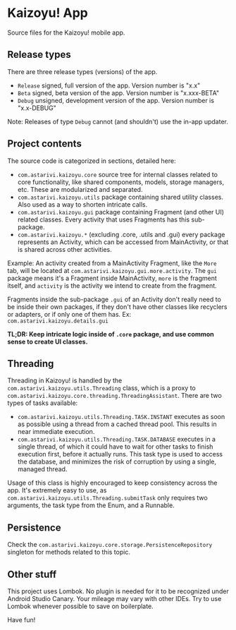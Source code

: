 # Kaizoyu! App
Source files for the Kaizoyu! mobile app.

## Release types

There are three release types (versions) of the app.

- `Release` signed, full version of the app. Version number is "x.x"
- `Beta` signed, beta version of the app. Version number is "x.xxx-BETA"
- `Debug` unsigned, development version of the app. Version number is "x.x-DEBUG"

Note: Releases of type `Debug` cannot (and shouldn't) use the in-app updater.

## Project contents

The source code is categorized in sections, detailed here:

- `com.astarivi.kaizoyu.core` source tree for internal classes related to core functionality, like 
shared components, models, storage managers, etc. These are modularized and separated.
- `com.astarivi.kaizoyu.utils` package containing shared utility classes. Also used as a way to
shorten intricate calls.
- `com.astarivi.kaizoyu.gui` package containing Fragment (and other UI) related classes. Every
activity that uses Fragments has this sub-package.
- `com.astarivi.kaizoyu.*` (excluding .core, .utils and .gui) every package represents an Activity,
which can be accessed from MainActivity, or that is shared across other activities.

Example: An activity created from a MainActivity Fragment, like the `More` tab, will be located at
`com.astarivi.kaizoyu.gui.more.activity`. The `gui` package means it's a Fragment inside MainActivity,
 `more` is the fragment itself, and `activity` is the activity we intend to create from the fragment.

Fragments inside the sub-package `.gui` of an Activity don't really need to be inside
their own packages, if they don't have other classes like recyclers or adapters, or if only
one of them has. Ex: `com.astarivi.kaizoyu.details.gui`

**TL;DR: Keep intricate logic inside of `.core` package, and use common sense to create UI classes.**

## Threading

Threading in Kaizoyu! is handled by the `com.astarivi.kaizoyu.utils.Threading` class, which is a
proxy to `com.astarivi.kaizoyu.core.threading.ThreadingAssistant`. There are two types of tasks
available:

- `com.astarivi.kaizoyu.utils.Threading.TASK.INSTANT` executes as soon as possible using a
thread from a cached thread pool. This results in near immediate execution.
- `com.astarivi.kaizoyu.utils.Threading.TASK.DATABASE` executes in a single thread, of which it
could have to wait for other tasks to finish execution first, before it actually runs. This
task type is used to access the database, and minimizes the risk of corruption by using a single,
managed thread.

Usage of this class is highly encouraged to keep consistency across the app. It's extremely easy to 
use, as `com.astarivi.kaizoyu.utils.Threading.submitTask` only requires two arguments, the task type
from the Enum, and a Runnable.

## Persistence

Check the `com.astarivi.kaizoyu.core.storage.PersistenceRepository` singleton for methods related
to this topic.

## Other stuff

This project uses Lombok. No plugin is needed for it to be recognized under Android Studio Canary. 
Your  mileage may vary with other IDEs. Try to use Lombok whenever possible to save on boilerplate.

Have fun!